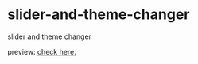 # slider-and-theme-changer
slider and theme changer

<p>preview: <a href="https://slider-and-theme-changer.vercel.app/">check here.</a></p>
